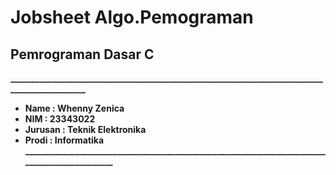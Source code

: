 # Jobsheet Algo.Pemograman

 ## **Pemrograman Dasar C**
**_____________________________________________________________________________________________**

* **Name    : Whenny Zenica**      
* **NIM     : 23343022**           
* **Jurusan : Teknik Elektronika** 
* **Prodi   : Informatika**        
**_____________________________________________________________________________________________**
